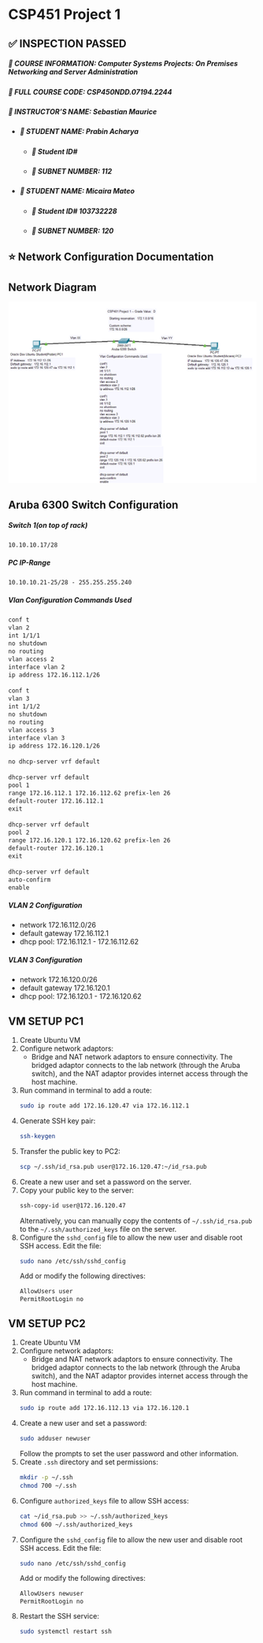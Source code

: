 # CSP451 Project 1
## :white_check_mark: INSPECTION PASSED
##### :blue_book: **COURSE INFORMATION:** Computer Systems Projects: On Premises Networking and Server Administration
##### :page_with_curl: **FULL COURSE CODE:** CSP450NDD.07194.2244 
##### :book: **INSTRUCTOR’S NAME:** Sebastian Maurice
- ##### :raising_hand: **STUDENT NAME:** Prabin Acharya
  - ##### :name_badge: Student ID# 
  - ##### :pushpin: **SUBNET NUMBER:** 112
- ##### :raising_hand: **STUDENT NAME:** Micaira Mateo
  - ##### :name_badge: Student ID# 103732228
  - ##### :pushpin: **SUBNET NUMBER:** 120


## :star: Network Configuration Documentation
## Network Diagram
![Network Diagram](https://github.com/103732228-myseneca/CSP450-Project/blob/main/Project1/images/Network%20Configuration.png)

## Aruba 6300 Switch Configuration
##### Switch 1(on top of rack)
```
10.10.10.17/28
```
##### PC IP-Range
```
10.10.10.21-25/28 - 255.255.255.240
```
##### Vlan Configuration Commands Used
```
conf t
vlan 2
int 1/1/1
no shutdown
no routing
vlan access 2
interface vlan 2
ip address 172.16.112.1/26

conf t
vlan 3 
int 1/1/2
no shutdown
no routing
vlan access 3
interface vlan 3
ip address 172.16.120.1/26

no dhcp-server vrf default

dhcp-server vrf default
pool 1
range 172.16.112.1 172.16.112.62 prefix-len 26
default-router 172.16.112.1
exit

dhcp-server vrf default
pool 2
range 172.16.120.1 172.16.120.62 prefix-len 26
default-router 172.16.120.1
exit

dhcp-server vrf default
auto-confirm
enable
```
##### VLAN 2 Configuration
- network 172.16.112.0/26
- default gateway 172.16.112.1
- dhcp pool: 172.16.112.1 - 172.16.112.62
##### VLAN 3 Configuration
- network 172.16.120.0/26
- default gateway 172.16.120.1
- dhcp pool: 172.16.120.1 - 172.16.120.62

## VM SETUP PC1

1. Create Ubuntu VM
2. Configure network adaptors:
   - Bridge and NAT network adaptors to ensure connectivity. The bridged adaptor connects to the lab network (through the Aruba switch), and the NAT adaptor provides internet access through the host machine.
3. Run command in terminal to add a route:
    ```bash
    sudo ip route add 172.16.120.47 via 172.16.112.1
    ```
4. Generate SSH key pair:
    ```bash
    ssh-keygen
    ```
5. Transfer the public key to PC2:
    ```bash
    scp ~/.ssh/id_rsa.pub user@172.16.120.47:~/id_rsa.pub
    ```
6. Create a new user and set a password on the server.
7. Copy your public key to the server:
    ```bash
    ssh-copy-id user@172.16.120.47
    ```
    Alternatively, you can manually copy the contents of `~/.ssh/id_rsa.pub` to the `~/.ssh/authorized_keys` file on the server.
8. Configure the `sshd_config` file to allow the new user and disable root SSH access. Edit the file:
    ```bash
    sudo nano /etc/ssh/sshd_config
    ```
    Add or modify the following directives:
    ```plaintext
    AllowUsers user
    PermitRootLogin no
    ```

## VM SETUP PC2

1. Create Ubuntu VM
2. Configure network adaptors:
   - Bridge and NAT network adaptors to ensure connectivity. The bridged adaptor connects to the lab network (through the Aruba switch), and the NAT adaptor provides internet access through the host machine.
3. Run command in terminal to add a route:
    ```bash
    sudo ip route add 172.16.112.13 via 172.16.120.1
    ```
4. Create a new user and set a password:
    ```bash
    sudo adduser newuser
    ```
    Follow the prompts to set the user password and other information.
5. Create `.ssh` directory and set permissions:
    ```bash
    mkdir -p ~/.ssh
    chmod 700 ~/.ssh
    ```
6. Configure `authorized_keys` file to allow SSH access:
    ```bash
    cat ~/id_rsa.pub >> ~/.ssh/authorized_keys
    chmod 600 ~/.ssh/authorized_keys
    ```
7. Configure the `sshd_config` file to allow the new user and disable root SSH access. Edit the file:
    ```bash
    sudo nano /etc/ssh/sshd_config
    ```
    Add or modify the following directives:
    ```plaintext
    AllowUsers newuser
    PermitRootLogin no
    ```
8. Restart the SSH service:
    ```bash
    sudo systemctl restart ssh
    ```
